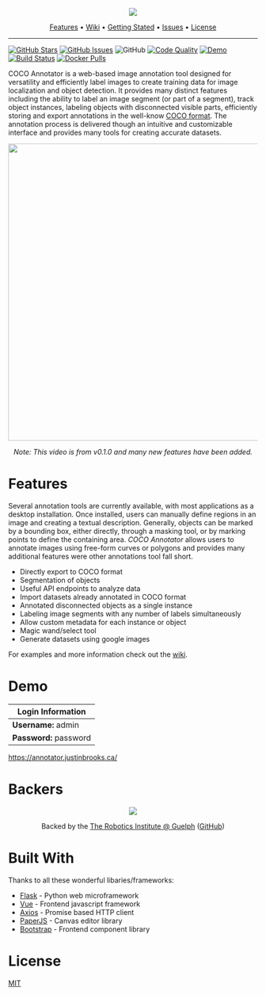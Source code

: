 <p align="center"><img src="https://i.imgur.com/AA7IdbQ.png"></p>

<p align="center">
  <a href="#features">Features</a> •
  <a href="https://github.com/jsbroks/coco-annotator/wiki">Wiki</a> •
  <a href="https://github.com/jsbroks/coco-annotator/wiki/Getting-Started">Getting Stated</a> •
  <a href="https://github.com/jsbroks/coco-annotator/issues">Issues</a> •
  <a href="#license">License</a>
</p>


---


[![GitHub Stars](https://img.shields.io/github/stars/jsbroks/coco-annotator.svg)](https://github.com/jsbroks/coco-annotator/stargazers)
[![GitHub Issues](https://img.shields.io/github/issues/jsbroks/coco-annotator.svg)](https://github.com/jsbroks/coco-annotator/issues) 
![GitHub](https://img.shields.io/github/license/mashape/apistatus.svg)
[![Code Quality](https://img.shields.io/lgtm/grade/javascript/g/jsbroks/coco-annotator.svg?label=code%20quality)](https://lgtm.com/projects/g/jsbroks/coco-annotator/context:javascript)
[![Demo](https://img.shields.io/badge/demo-online-green.svg)](https://annotator.justinbrooks.ca/)
[![Build Status](https://travis-ci.org/jsbroks/coco-annotator.svg?branch=master)](https://travis-ci.org/jsbroks/coco-annotator)
[![Docker Pulls](https://img.shields.io/docker/pulls/jsbroks/coco-annotator.svg)](https://hub.docker.com/r/jsbroks/coco-annotator)

COCO Annotator is a web-based image annotation tool designed for versatility and efficiently label images to create training data for image localization and object detection. It provides many distinct features including the ability to label an image segment (or part of a segment), track object instances, labeling objects with disconnected visible parts, efficiently storing and export annotations in the well-know [COCO format](http://cocodataset.org/#format-data). The annotation process is delivered though an intuitive and customizable interface and provides many tools for creating accurate datasets.

<p align="center"><img width="600" src="https://i.imgur.com/m4RmjCp.gif"></p>
<p align="center"><i>Note: This video is from v0.1.0 and many new features have been added.</i></p>

# Features

Several annotation tools are currently available, with most applications as a desktop installation. Once installed, users can manually define regions in an image and creating a textual description. Generally, objects can be marked by a bounding box, either directly, through a masking tool, or by marking points to define the containing area. _COCO Annotator_ allows users to annotate images using free-form curves or polygons and provides many additional features were other annotations tool fall short.

 - Directly export to COCO format
 - Segmentation of objects
 - Useful API endpoints to analyze data
 - Import datasets already annotated in COCO format
 - Annotated disconnected objects as a single instance
 - Labeling image segments with any number of labels simultaneously
 - Allow custom metadata for each instance or object
 - Magic wand/select tool
 - Generate datasets using google images

For examples and more information check out the [wiki](https://github.com/jsbroks/coco-annotator/wiki).
# Demo

| Login Information |
| ----------------- |
| __Username:__ admin   |
| __Password:__ password |

https://annotator.justinbrooks.ca/

# Backers

<p align="center"><a href="http://robotics.uoguelph.ca/"><img src="http://robotics.uoguelph.ca/images/banner.jpg"></p></a>
<p  align="center">Backed by the <a href="http://robotics.uoguelph.ca/">The Robotics Institute @ Guelph</a> (<a href="https://github.com/uoguelph-ri">GitHub</a>)</p>

# Built With

Thanks to all these wonderful libaries/frameworks:
 - [Flask](http://flask.pocoo.org/) - Python web microframework
 - [Vue](https://vuejs.org/) - Frontend javascript framework
 - [Axios](https://github.com/axios/axios) - Promise based HTTP client
 - [PaperJS](http://paperjs.org/) - Canvas editor library
 - [Bootstrap](https://getbootstrap.com/) - Frontend component library

# License
[MIT](https://tldrlegal.com/license/mit-license)
